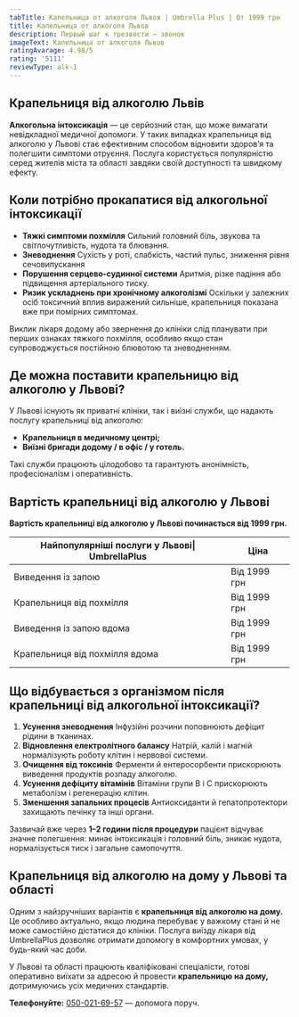 ```yaml
---
tabTitle: Капельница от алкоголя Львов | Umbrella Plus | От 1999 грн
title: Капельница от алкоголя Львов
description: Первый шаг к трезвости — звонок
imageText: Капельница от алкоголя Львов
ratingAvarage: 4.98/5
rating: '5111'
reviewType: alk-1
---
```


## Крапельниця від алкоголю Львів

**Алкогольна інтоксикація** — це серйозний стан, що може вимагати невідкладної медичної допомоги. У таких випадках крапельниця від алкоголю у Львові стає ефективним способом відновити здоров’я та полегшити симптоми отруєння. Послуга користується популярністю серед жителів міста та області завдяки своїй доступності та швидкому ефекту.

## Коли потрібно прокапатися від алкогольної інтоксикації

* **Тяжкі симптоми похмілля**
  Сильний головний біль, звукова та світлочутливість, нудота та блювання.
* **Зневоднення**
  Сухість у роті, слабкість, частий пульс, зниження рівня сечовипускання
* **Порушення серцево-судинної системи**
  Аритмія, різке падіння або підвищення артеріального тиску.
* **Ризик ускладнень при хронічному алкоголізмі**
  Оскільки у залежних осіб токсичний вплив виражений сильніше, крапельниця показана вже при помірних симптомах.

Виклик лікаря додому або звернення до клініки слід планувати при перших ознаках тяжкого похмілля, особливо якщо стан супроводжується постійною блювотою та зневодненням.

## Де можна поставити крапельницю від алкоголю у Львові?

У Львові існують як приватні клініки, так і виїзні служби, що надають послугу крапельниці від алкоголю:

* **Крапельниця в медичному центрі;**
* **Виїзні бригади додому / в офіс / у готель.**

Такі служби працюють цілодобово та гарантують анонімність, професіоналізм і оперативність.

## Вартість крапельниці від алкоголю у Львові

**Вартість крапельниці від алкоголю у Львові починається від 1999 грн.**

| Найпопулярніші послуги у Львові\| UmbrellaPlus | Ціна         |
| ---------------------------------------------- | ------------ |
| Виведення із запою                             | Від 1999 грн |
| Крапельниця від похмілля                       | Від 1999 грн |
| Виведення із запою вдома                       | Від 1999 грн |
| Крапельниця від похмілля вдома                 | Від 1999 грн |

## Що відбувається з організмом після крапельниці від алкогольної інтоксикації?

1. **Усунення зневоднення**
   Інфузійні розчини поповнюють дефіцит рідини в тканинах.
2. **Відновлення електролітного балансу**
   Натрій, калій і магній нормалізують роботу клітин і нервової системи.
3. **Очищення від токсинів**
   Ферменти й ентеросорбенти прискорюють виведення продуктів розпаду алкоголю.
4. **Усунення дефіциту вітамінів**
   Вітаміни групи B і C прискорюють метаболізм і регенерацію клітин.
5. **Зменшення запальних процесів**
   Антиоксиданти й гепатопротектори захищають печінку та інші органи.

Зазвичай вже через **1–2 години після процедури** пацієнт відчуває значне полегшення: минає інтоксикація і головний біль, зникає нудота, нормалізується тиск і загальне самопочуття.

## Крапельниця від алкоголю на дому у Львові та області

Одним з найзручніших варіантів є **крапельниця від алкоголю на дому.** Це особливо актуально, якщо людина перебуває у важкому стані й не може самостійно дістатися до клініки. Послуга виїзду лікаря від UmbrellaPlus дозволяє отримати допомогу в комфортних умовах, у будь-який час доби.

У Львові та області працюють кваліфіковані спеціалісти, готові оперативно виїхати за адресою й провести **крапельницю на дому,** дотримуючись усіх медичних стандартів.

**Телефонуйте:** [050-021-69-57](tel:0500216957) — допомога поруч.
